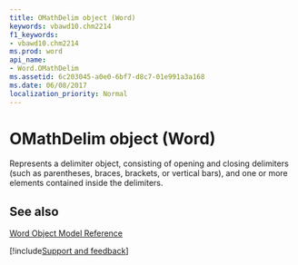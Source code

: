 ```yaml
---
title: OMathDelim object (Word)
keywords: vbawd10.chm2214
f1_keywords:
- vbawd10.chm2214
ms.prod: word
api_name:
- Word.OMathDelim
ms.assetid: 6c203045-a0e0-6bf7-d8c7-01e991a3a168
ms.date: 06/08/2017
localization_priority: Normal
---
```



# OMathDelim object (Word)

Represents a delimiter object, consisting of opening and closing delimiters (such as parentheses, braces, brackets, or vertical bars), and one or more elements contained inside the delimiters.


## See also



[Word Object Model Reference](overview/Word/object-model.md)

[!include[Support and feedback](~/includes/feedback-boilerplate.md)]